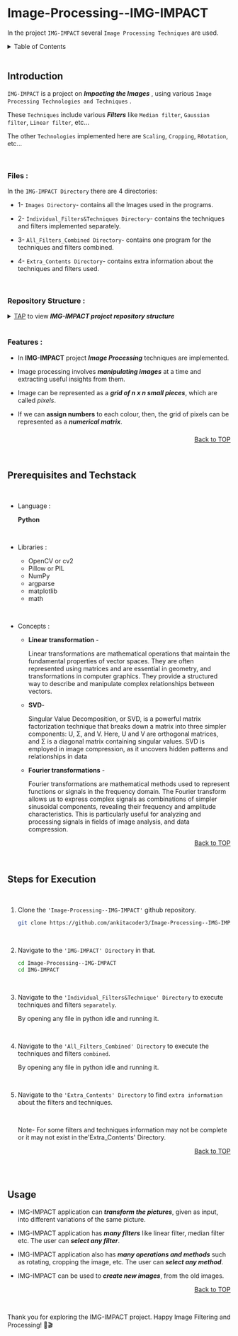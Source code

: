<a name="readme-top"></a>
# Image-Processing--IMG-IMPACT

In the project ```IMG-IMPACT``` several    ```Image Processing Techniques``` are used.



<details>
  <summary color= blue >Table of Contents</summary>
<li> <a href="#a1">Introduction</a></li>
<li> <a href="#a2"> Prerequisites and Techstack</a></li>
<li> <a href="#a3"> Steps for Execution </a></li>
<li>  <a href="#a4">Usage</a></li>
<a href="#end"><u><i>Skip to END...</i></u></a>
</details>
</br>

<a name="a1"></a>
## Introduction
```IMG-IMPACT``` is a project on <i> **Impacting the Images** </i>, using various ```Image Processing Technologies and Techniques``` .

These ```Techniques``` include various <i> **Filters** </i> like ```Median filter```, ```Gaussian filter```, ```Linear filter```, etc... 

The other ```Technologies``` implemented here are ```Scaling```, ```Cropping```, ```R0otation```, etc... 

</br>


### <b>Files :</b>

  In the ```IMG-IMPACT Directory``` there are 4 directories:
  
  - 1- ```Images Directory```- contains all the Images used in the programs.
    
  - 2- ```Individual_Filters&Techniques Directory```- contains the techniques and filters implemented separately.
    
  - 3- ```All_Filters_Combined Directory```- contains one program for the techniques and filters combined.
    
  - 4- ```Extra_Contents Directory```- contains extra information about the techniques and filters used.

</br>

### <b>Repository Structure :</b>

<details>
  <summary color= blue > <u> TAP</u> to view <b><i>IMG-IMPACT project repository structure</i></b></summary>

  Below is the structure of the ```IMG-IMPACT``` project repository
  
  ```plaintext
    Image-Processing--IMG-IMPACT/
    │   
    ├── IMG-IMPACT/           # Project Folder
    │   │              
    │   ├── All_Filters_Combined/              # Folder3
    │   │    ├── IMG-IMPACT.py
    │   │    └── IMG-IMPACT.png    #logo
    │   │ 
    │   ├── Extra_Contents/                    # Folder4
    │   │    ├── IMG-IMPACT_Slides.pdf
    │   │    ├── IMG-IMPACT_Information.pdf
    │   │    └── IMG-IMPACT.png    #logo
    │   │ 
    │   ├── Images/                            # Folder1
    │   │    ├── 1_2_rover.jpg
    │   │    ├── 1_new_filtering.jpg
    │   │    ├── 3_4_turtle.jpg
    │   │    ├── 4_CroppedImage.jpg
    │   │    ├── 5_desktop.jpg
    │   │    ├── 6_scenary.jpg
    │   │    ├── 6_scenary1.jpg
    │   │    ├── 7_8_emoji.png.png
    │   │    ├── 9_person.png
    │   │    ├── 10_pig.jpg
    │   │    ├── 10_result.jpg
    │   │    └── IMG-IMPACT.png    #logo
    │   │ 
    │   ├── Individual_Filters&Techniques/     # Folder2
    │   │    ├── 1_ColourFilter.py
    │   │    ├── 2_GrayScale.py
    │   │    ├── 3_ImageReconstruction.py
    │   │    ├── 4_ImageCropping.py
    │   │    ├── 5_LinearFilter.py
    │   │    ├── 6_ImageResizing.py
    │   │    ├── 7.py
    │   │    ├── 8.py
    │   │    ├── 9_MedianFilter.py
    │   │    ├── 10_ImageScaling.py
    │   │    └── IMG-IMPACT.png   #logo
    │   │ 
    │   └── IMG-IMPACT.png   # Project Logo
    │   
    └─── README.md           # Repository README
    
  ```

</details>
</br>



### <b>Features :</b>

  - In **IMG-IMPACT** project ***Image Processing*** techniques are implemented.
      
  - Image processing involves ***manipulating images*** at a time and extracting useful insights from them.
      
  - Image can be represented as a ***grid of n x n small pieces***, which are called *pixels*.
      
  - If we can **assign numbers** to each colour, then, the grid of pixels can be represented as a ***numerical matrix***.
 ###
###

###
###

  <p align="right"><a href="#readme-top">Back to TOP</a></p>
  </br>

<!--
## Objective
* To transform an image to implement techniques, like image rotation, cropping, image smoothening, filters etc
* The techniques mentioned above are implemented using concepts such as linear transformation and SVD
###
###
  -->

  
<a name="a2"></a>
## Prerequisites and Techstack

<br>
    
  * Language :

    **Python**

<br>

  * Libraries :

    
    * OpenCV or cv2
    * Pillow or PIL
    * NumPy
    * argparse
    * matplotlib
    * math


<br>

  * Concepts :

    
      * **Linear transformation** -

        Linear transformations are mathematical operations that maintain the fundamental properties of vector spaces.
        They are often represented using matrices and are essential in geometry, and transformations in computer graphics.
        They provide a structured way to describe and manipulate complex relationships between vectors.
        
      * **SVD**-
   
        Singular Value Decomposition, or SVD, is a powerful matrix factorization technique that breaks down a matrix into three simpler components: U, Σ, and V.
        Here, U and V are orthogonal matrices, and Σ is a diagonal matrix containing singular values.
        SVD is employed in image compression, as it uncovers hidden patterns and relationships in data
        
      * **Fourier transformations** -
   
        Fourier transformations are mathematical methods used to represent functions or signals in the frequency domain.
        The Fourier transform allows us to express complex signals as combinations of simpler sinusoidal components, revealing their frequency and amplitude characteristics.
        This is particularly useful for analyzing and processing signals in fields of image analysis, and data compression.



  <p align="right"><a href="#readme-top">Back to TOP</a></p>
  </br>
  
  

<a name="a3"></a> 
## Steps for Execution

<br>

  1. Clone the ```'Image-Processing--IMG-IMPACT'``` github repository.
     ```sh
     git clone https://github.com/ankitacoder3/Image-Processing--IMG-IMPACT.git
      ```
     <br>
     
 2. Navigate to the ```'IMG-IMPACT' Directory``` in that.
    ```sh
    cd Image-Processing--IMG-IMPACT
    cd IMG-IMPACT
    ```
<br>

  3. Navigate to the ```'Individual_Filters&Technique' Directory``` to execute techniques and filters ```separately```.

     By opening any file in python idle and running it.

     <br>
     
4. Navigate to the ```'All_Filters_Combined' Directory``` to execute the techniques and filters ```combined```.
  
   By opening any file in python idle and running it.

   <br>
   
 5. Navigate to the ```'Extra_Contents' Directory``` to find ```extra information``` about the filters and techniques.

    <br>
    
    Note- For some filters and techniques information may not be complete or it may not exist in the'Extra_Contents' Directory.
  
  
  
  <p align="right"><a href="#readme-top">Back to TOP</a></p>
  </br>
   </br>

<a name="a4"></a>
## Usage



* IMG-IMPACT application can ***transform the pictures***, given as input, into different variations of the same picture.

  
* IMG-IMPACT application has ***many filters*** like linear filter, median filter etc. The user can ***select any filter***.

  
* IMG-IMPACT application also has ***many operations and methods*** such as rotating, cropping the image, etc. The user can ***select any method***.

  
* IMG-IMPACT can be used to ***create new images***, from the old images.

  <p align="right"><a href="#readme-top">Back to TOP</a></p>
  </br>
<a name="end"></a>
Thank you for exploring the IMG-IMPACT project. Happy Image Filtering and Processing! 🍿🎬

